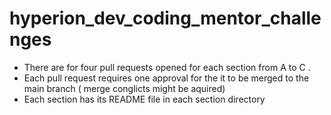 # hyperion_dev_coding_mentor_challenges

- There are for four pull requests opened for each section from A to C .
- Each pull request requires one approval for the it to be merged to the main branch ( merge conglicts might be aquired)
- Each section has its README file in each section directory
